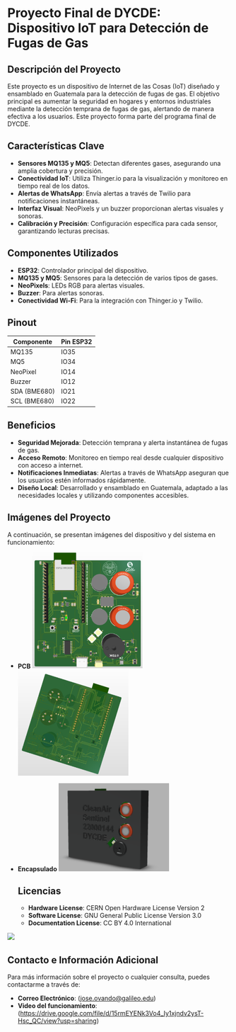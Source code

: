 # Proyecto Final de DYCDE: Dispositivo IoT para Detección de Fugas de Gas

## Descripción del Proyecto
Este proyecto es un dispositivo de Internet de las Cosas (IoT) diseñado y ensamblado en Guatemala para la detección de fugas de gas. El objetivo principal es aumentar la seguridad en hogares y entornos industriales mediante la detección temprana de fugas de gas, alertando de manera efectiva a los usuarios. Este proyecto forma parte del programa final de DYCDE.

## Características Clave

- **Sensores MQ135 y MQ5**: Detectan diferentes gases, asegurando una amplia cobertura y precisión.
- **Conectividad IoT**: Utiliza Thinger.io para la visualización y monitoreo en tiempo real de los datos.
- **Alertas de WhatsApp**: Envía alertas a través de Twilio para notificaciones instantáneas.
- **Interfaz Visual**: NeoPixels y un buzzer proporcionan alertas visuales y sonoras.
- **Calibración y Precisión**: Configuración específica para cada sensor, garantizando lecturas precisas.

## Componentes Utilizados

- **ESP32**: Controlador principal del dispositivo.
- **MQ135 y MQ5**: Sensores para la detección de varios tipos de gases.
- **NeoPixels**: LEDs RGB para alertas visuales.
- **Buzzer**: Para alertas sonoras.
- **Conectividad Wi-Fi**: Para la integración con Thinger.io y Twilio.

## Pinout

| Componente | Pin ESP32 |
|------------|-----------|
| MQ135      | IO35      |
| MQ5        | IO34      |
| NeoPixel   | IO14      |
| Buzzer     | IO12      |
| SDA (BME680)| IO21     |
| SCL (BME680)| IO22     |

## Beneficios

- **Seguridad Mejorada**: Detección temprana y alerta instantánea de fugas de gas.
- **Acceso Remoto**: Monitoreo en tiempo real desde cualquier dispositivo con acceso a internet.
- **Notificaciones Inmediatas**: Alertas a través de WhatsApp aseguran que los usuarios estén informados rápidamente.
- **Diseño Local**: Desarrollado y ensamblado en Guatemala, adaptado a las necesidades locales y utilizando componentes accesibles.

## Imágenes del Proyecto

A continuación, se presentan imágenes del dispositivo y del sistema en funcionamiento:

- **PCB**
  <img src="Images/PCB_Front.png" alt="Parte frontal de la PCB" width="250"/>
  <img src="Images/PCB_Back.png" alt="Parte trasera de la PCB" width="250"/>

- **Encapsulado**
  <img src="Images/case.png" alt="Encapsulado" width="250"/>

  ## Licencias

  - **Hardware License**: CERN Open Hardware License Version 2
  - **Software License**: GNU General Public License Version 3.0
  - **Documentation License**: CC BY 4.0 International

 <img src="Images/oshw_factspng" witdh="100">

## Contacto e Información Adicional

Para más información sobre el proyecto o cualquier consulta, puedes contactarme a través de:

- **Correo Electrónico**: (jose.ovando@galileo.edu)
- **Video del funcionamiento**: (https://drive.google.com/file/d/15rmEYENk3Vo4_Iy1xjndv2ysT-Hsc_QC/view?usp=sharing)
